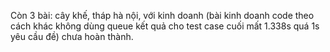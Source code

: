 Còn 3 bài: cây khế, tháp hà nội, với kinh doanh (bài kinh doanh code theo cách khác không dùng queue kết quả cho test case cuối mất 1.338s quá 1s yêu cầu đề) chưa hoàn thành. 
